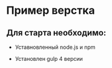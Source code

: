 # Пример верстка
## Для старта необходимо:

* Уставновленный node.js и npm

* Установлен gulp 4 версии

